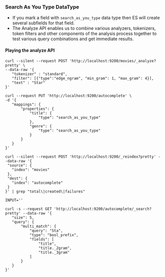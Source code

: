 ### Search As You Type DataType

- If you mark a field with `search_as_you_type` data type then ES will create several subfields for that field.
- The Analyze API enables us to combine various analyzers, tokenizers, token filters and other components of the analysis process together to test various query combinations and get immediate results.

#### Playing the analyze API
```shell
curl --silent --request POST 'http://localhost:9200/movies/_analyze?pretty' \
--data-raw '{
   "tokenizer" : "standard",
   "filter": [{"type":"edge_ngram", "min_gram": 1, "max_gram": 4}],
   "text" : "Star"
}'
```
```shell
curl --request PUT 'http://localhost:9200/autocomplete' \
-d '{
   "mappings": {
       "properties": {
           "title": {
               "type": "search_as_you_type"
           },
           "genre": {
               "type": "search_as_you_type"
           }
       }
   }
}'
```
```shell
curl --silent --request POST 'http://localhost:9200/_reindex?pretty' --data-raw '{
 "source": {
   "index": "movies"
 },
 "dest": {
   "index": "autocomplete"
 }
}' | grep "total\|created\|failures"
```
```shell
INPUT=''
```
```shell
curl -s --request GET 'http://localhost:9200/autocomplete/_search?pretty' --data-raw '{
   "size": 5,
   "query": {
       "multi_match": {
           "query": "Sta",
           "type": "bool_prefix",
           "fields": [
               "title",
               "title._2gram",
               "title._3gram"
           ]
       }
   }
}'
```
```shell

```
